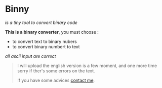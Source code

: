 # Binny
*is a tiny tool to convert binary code*

**This is a binary converter**, you must choose :
- to convert text to binary nubers 
- to convert binary numbert to text

_all ascii input are correct_

>I will upload the english version is a few moment, and one more time sorry if ther's some errors on the text.
>
>If you have some advices [contact me](mailto:0pdlna3@gmail.com).
